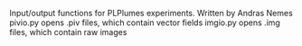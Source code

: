 Input/output functions for PLPlumes experiments. 
Written by Andras Nemes
pivio.py opens .piv files, which contain vector fields
imgio.py opens .img files, which contain raw images
